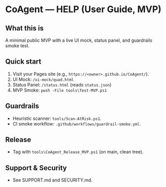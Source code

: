 # CoAgent — HELP (User Guide, MVP)

## What this is
A minimal public MVP with a live UI mock, status panel, and guardrails smoke test.

## Quick start
1. Visit your Pages site (e.g., `https://<owner>.github.io/CoAgent/`).
2. UI Mock: `/ui-mock/quad.html`
3. Status Panel: `/status.html` (reads `status.json`)
4. MVP Smoke: `pwsh -File tools\Test-MVP.ps1`

## Guardrails
- Heuristic scanner: `tools/Scan-AtRisk.ps1`.
- CI smoke workflow: `.github/workflows/guardrail-smoke.yml`.

## Release
- Tag with `tools\CoAgent_Release_MVP.ps1` (on main, clean tree).

## Support & Security
- See SUPPORT.md and SECURITY.md.
